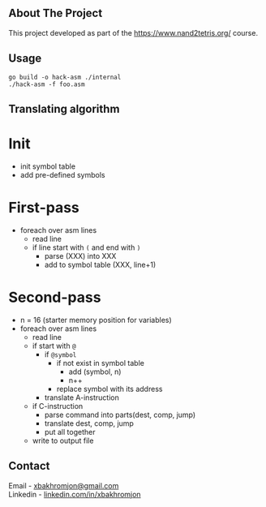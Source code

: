 ## About The Project

This project developed as part of the https://www.nand2tetris.org/ course.

## Usage

```
go build -o hack-asm ./internal
./hack-asm -f foo.asm
```

## Translating algorithm

# Init

- init symbol table
- add pre-defined symbols

# First-pass

- foreach over asm lines
    - read line
    - if line start with `(` and end with `)`
        - parse (XXX) into XXX
        - add to symbol table (XXX, line+1)

# Second-pass

- n = 16 (starter memory position for variables)
- foreach over asm lines
    - read line
    - if start with `@`
        - if `@symbol`
            - if not exist in symbol table
                - add (symbol, n)
                - n++
            - replace symbol with its address
        - translate A-instruction
    - if C-instruction
        - parse command into parts(dest, comp, jump)
        - translate dest, comp, jump
        - put all together
    - write to output file

## Contact

Email - [xbakhromjon@gmail.com](xbakhromjon@gmail.com) \
Linkedin - [linkedin.com/in/xbakhromjon](https://www.linkedin.com/in/xbakhromjon/)